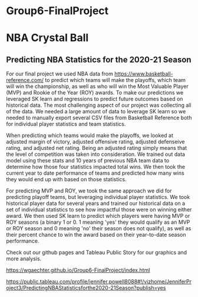 # Group6-FinalProject
# NBA Crystal Ball 
## Predicting NBA Statistics for the 2020-21 Season
For our final project we used NBA data from https://www.basketball-reference.com/ to predict which teams will make the playoffs, which team will win the championship, as well as who will win the Most Valuable Player (MVP) and Rookie of the Year (ROY) awards. To make our predictions we leveraged SK learn and regressions to predict future outcomes based on historical data. The most challenging aspect of our project was collecting all of the data. We needed a large amount of data to leverage SK learn so we needed to manually export several CSV files from Basketball Reference both for individual player statistics and team statistics. 

When predicting which teams would make the playoffs, we looked at adjusted margin of victory, adjusted offensive rating, adjusted defenseive rating, and adjusted net rating. Being an adjusted rating simply means that the level of competition was taken into consideration. We trained out data model using these stats and 10 years of previous NBA team data to determine how those four statistics impacted total wins. We then took the current year to date performance of teams and predicted how many wins they would end up with based on those statistics. 

For predicting MVP and ROY, we took the same approach we did for predicting playoff teams, but leveraging individual player statistics. We took historical player data for several years and trained our historical data on a set of individual statistics to see how impactful those were on winning either award. We then used SK learn to predict which players were having MVP or ROY seasons (a binary 1 or 0. 1 meaning 'yes' they would qualify as an MVP or ROY season and 0 meaning 'no' their season does not qualify), as well as their percent chance to win the award based on their year-to-date season performance. 

Check out our github pages and Tableau Public Story for our graphics and more analysis. 

https://wgaechter.github.io/Group6-FinalProject/index.html

https://public.tableau.com/profile/jennifer.powell8088#!/vizhome/JenniferProject3/PredictingNBAStatisticsforthe2020-21Season?publish=yes


